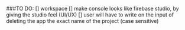 ###TO DO:
[] workspace 
[] make console looks like firebase studio, by giving the studio feel (UI/UX)
[] user will have to write on the input of deleting the app the exact name of the project (case sensitive)